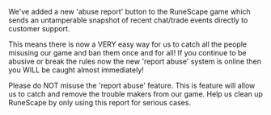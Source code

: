 We've added a new 'abuse report' button to the RuneScape game which sends an untamperable snapshot of recent chat/trade events directly to customer support.

This means there is now a VERY easy way for us to catch all the people misusing our game and ban them once and for all! If you continue to be abusive or break the rules now the new 'report abuse' system is online then you WILL be caught almost immediately!

Please do NOT misuse the 'report abuse' feature. This is feature will allow us to catch and remove the trouble makers from our game. Help us clean up RuneScape by only using this report for serious cases.
